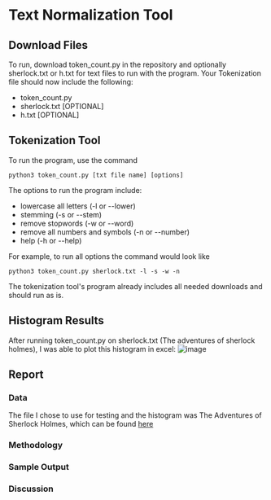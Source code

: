 # Text Normalization Tool

## Download Files
To run, download token_count.py in the repository and optionally sherlock.txt or h.txt for text files to run with the program. Your Tokenization file should now include the following:
- token_count.py
- sherlock.txt [OPTIONAL]
- h.txt [OPTIONAL]

## Tokenization Tool

To run the program, use the command 
```
python3 token_count.py [txt file name] [options]
```

The options to run the program include:
- lowercase all letters (-l or --lower)
- stemming (-s or --stem)
- remove stopwords (-w or --word)
- remove all numbers and symbols (-n or --number)
- help (-h or --help)

For example, to run all options the command would look like
```
python3 token_count.py sherlock.txt -l -s -w -n
```

The tokenization tool's program already includes all needed downloads and should run as is.

## Histogram Results
After running token_count.py on sherlock.txt (The adventures of sherlock holmes), I was able to plot this histogram in excel:
![image](https://github.com/smhavens/NLPHW01/assets/55886989/7e37c408-0749-4668-9809-49833ccd1421)

## Report
### Data
The file I chose to use for testing and the histogram was The Adventures of Sherlock Holmes, which can be found [here](https://sherlock-holm.es/ascii/)

### Methodology

### Sample Output

### Discussion
